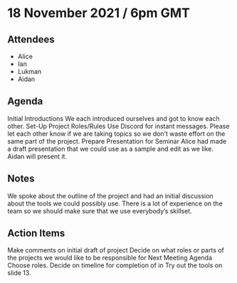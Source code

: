 # 18 November 2021 / 6pm GMT
## Attendees 
- Alice 
- Ian 
- Lukman 
- Aidan

## Agenda

Initial Introductions
We each introduced ourselves and got to know each other.
Set-Up Project Roles/Rules
Use Discord for instant messages.
Please let each other know if we are taking topics so we don’t waste effort on the same part of the project.
Prepare Presentation for Seminar
Alice had made a draft presentation that we could use as a sample and edit as we like.
Aidan will present it.

## Notes
We  spoke about the outline of the project and had an initial discussion about the tools we could possibly use.
There is a lot of experience on the team so we should make sure that we use everybody’s skillset.

## Action Items

Make comments on initial draft of project
Decide on what roles or parts of the projects we would like to be responsible for
Next Meeting Agenda
Choose roles.
Decide on timeline for completion of in
Try out the tools  on slide 13.
